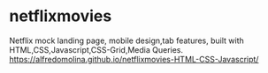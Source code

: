 # netflixmovies
Netflix mock landing page, mobile design,tab features, built with HTML,CSS,Javascript,CSS-Grid,Media Queries. 
https://alfredomolina.github.io/netflixmovies-HTML-CSS-Javascript/
